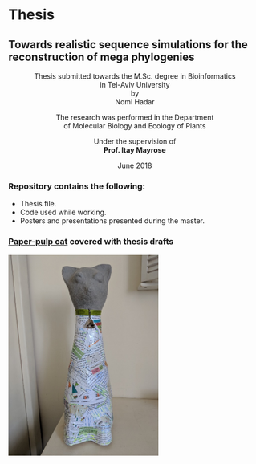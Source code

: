# Thesis

<p align="center">
<h2>Towards realistic sequence simulations for the reconstruction of mega phylogenies<br/></h2>
</p>

<p align="center">
 Thesis submitted towards the M.Sc. degree in Bioinformatics<br/>
 in Tel-Aviv University<br/>
 by<br/>
 Nomi Hadar<br/>
</p>

<p align="center">
 The research was performed in the Department<br/>
 of Molecular Biology and Ecology of Plants<br/>
</p>

<p align="center">
 Under the supervision of<br/>
 <strong>Prof. Itay Mayrose</strong><br/>
</p>

<p align="center">
 June 2018<br/>
</p>


### Repository contains the following:
- Thesis file.
- Code used while working.  
- Posters and presentations presented during the master.


### [Paper-pulp cat](cathesis/) covered with thesis drafts 

<p align="left">
  <img width="299" height="400" src="cathesis/IMG_20180704_092941_1.jpg">
</p>



